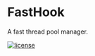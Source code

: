 # FastHook
A fast thread pool manager.

[![license](https://img.shields.io/github/license/mashape/apistatus.svg)](https://github.com/GregoryHo/FancyLogger/blob/master/LICENSE)